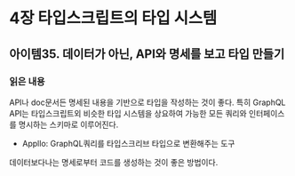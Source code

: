 # 4장 타입스크립트의 타입 시스템

## 아이템35. 데이터가 아닌, API와 명세를 보고 타입 만들기

### 읽은 내용

API나 doc문서든 명세된 내용을 기반으로 타입을 작성하는 것이 좋다.
특히 GraphQL API는 타입스크립트외 비슷한 타입 시스템을 상요하여 가능한 모든 쿼리와 인터페이스를 명시하는 스키마로 이루어진다.

-   Appllo: GraphQL쿼리를 타입스크리브 타입으로 변환해주는 도구

데이터보다나는 명세로부터 코드를 생성하는 것이 좋은 방법이다.
